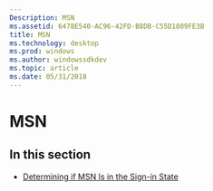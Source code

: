```yaml
---
Description: MSN
ms.assetid: 6478E540-AC96-42FD-B8DB-C55D1809FE3B
title: MSN
ms.technology: desktop
ms.prod: windows
ms.author: windowssdkdev
ms.topic: article
ms.date: 05/31/2018
---
```


# MSN

## In this section

-   [Determining if MSN Is in the Sign-in State](determining-if-msn-is-in-the-signin-state.md)

 

 




